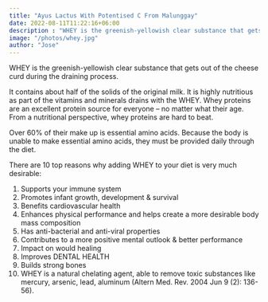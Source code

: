```yaml
---
title: "Ayus Lactus With Potentised C From Malunggay"
date: 2022-08-11T11:22:16+06:00
description : "WHEY is the greenish-yellowish clear substance that gets out of the cheese curd during the draining process"
image: "/photos/whey.jpg"
author: "Jose"
---
```



WHEY is the greenish-yellowish clear substance that gets out of the cheese curd during the draining process.

It contains about half of the solids of the original milk. It is highly nutritious as part of the vitamins and minerals drains with the WHEY.  Whey proteins are an excellent protein source for everyone – no matter what their age.  From a nutritional perspective, whey proteins are hard to beat.  

Over 60% of their make up is essential amino acids.  Because the body is unable to make essential amino acids, they must be provided daily through the diet.

There are 10 top reasons why adding WHEY to your diet is very much desirable:

1. Supports your immune system
2. Promotes infant growth, development & survival
3. Benefits cardiovascular health
4. Enhances physical performance and helps create a more desirable body mass composition
5. Has anti-bacterial and anti-viral properties
6. Contributes to a more positive mental outlook & better performance
7. Impact on would healing
8. Improves DENTAL HEALTH
9. Builds strong bones
10. WHEY is a natural chelating agent, able to remove toxic substances like mercury, arsenic, lead, aluminum (Altern Med. Rev. 2004 Jun 9 (2): 136-56).

